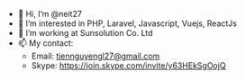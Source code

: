 - 👋 Hi, I’m @neit27
- 👀 I’m interested in PHP, Laravel, Javascript, Vuejs, ReactJs
- 🌱 I’m working at Sunsolution Co. Ltd
- 📫 My contact: 
  + Email: tiennguyengl27@gmail.com
  + Skype: https://join.skype.com/invite/y63HEkSgOojQ

<!---
neit27/neit27 is a ✨ special ✨ repository because its `README.md` (this file) appears on your GitHub profile.
You can click the Preview link to take a look at your changes.
--->
